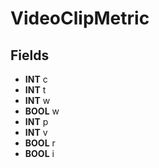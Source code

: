 # VideoClipMetric

## Fields
* **INT** c
* **INT** t
* **INT** w
* **BOOL** w
* **INT** p
* **INT** v
* **BOOL** r
* **BOOL** i